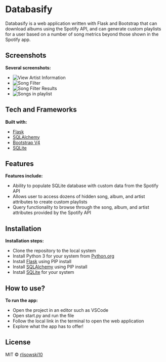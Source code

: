 # Databasify
Databasify is a web application written with Flask and Bootstrap that can download albums using the Spotify API, and can generate custom playlists for a user based on a number of song metrics beyond those shown in the Spotify app.
 
## Screenshots
<b>Several screenshots:</b>
- ![View Artist Information](https://github.com/rlisowski10/Databasify/tree/master/screenshots/Screenshot_1.png)
- ![Song Filter](https://github.com/rlisowski10/Databasify/tree/master/screenshots/Screenshot_2.png)
- ![Song Filter Results](https://github.com/rlisowski10/Databasify/tree/master/screenshots/Screenshot_3.png)
- ![Songs in playlist](https://github.com/rlisowski10/Databasify/tree/master/screenshots/Screenshot_4.png)

## Tech and Frameworks
<b>Built with:</b>
- [Flask](https://pypi.org/project/Flask/)
- [SQLAlchemy](https://pypi.org/project/SQLAlchemy/)
- [Bootstrap V4](https://getbootstrap.com/docs/4.0/getting-started/introduction/)
- [SQLite](https://www.sqlite.org/index.html)

## Features
<b>Features include:</b>
- Ability to populate SQLite database with custom data from the Spotify API
- Allows user to access dozens of hidden song, album, and artist attributes to create custom playlists
- Query functionality to browse through the song, album, and artist attributes provided by the Spotify API

## Installation
<b>Installation steps:</b>
- Clone the repository to the local system
- Install Python 3 for your system from [Python.org](https://www.python.org/)
- Install [Flask](https://pypi.org/project/Flask/) using PIP install
- Install [SQLAlchemy](https://pypi.org/project/SQLAlchemy/) using PIP install
- Install [SQLite](https://www.sqlite.org/index.html) for your system

## How to use?
<b>To run the app:</b>
- Open the project in an editor such as VSCode
- Open start.py and run the file
- Follow the local link in the terminal to open the web application
- Explore what the app has to offer!

## License
MIT © [rlisowski10](https://github.com/rlisowski10/)